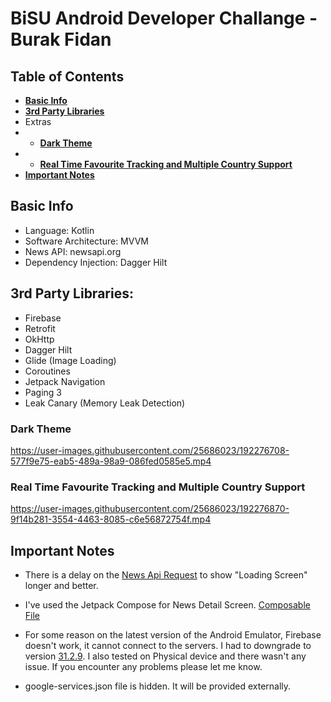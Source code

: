 # BiSU Android Developer Challange - Burak Fidan

## Table of Contents
* **[Basic Info](#basic-info)**
* **[3rd Party Libraries](#3rd-party-libraries)**
* Extras
* * **[Dark Theme](#dark-theme)**
* * **[Real Time Favourite Tracking and Multiple Country Support](#real-time-favourite-tracking-and-multiple-country-support)**
* **[Important Notes](#important-notes)**

## Basic Info

* Language: Kotlin
* Software Architecture: MVVM
* News API: newsapi.org
* Dependency Injection: Dagger Hilt

## 3rd Party Libraries:

* Firebase
* Retrofit
* OkHttp
* Dagger Hilt
* Glide (Image Loading)
* Coroutines
* Jetpack Navigation
* Paging 3
* Leak Canary (Memory Leak Detection)

### Dark Theme

https://user-images.githubusercontent.com/25686023/192276708-577f9e75-eab5-489a-98a9-086fed0585e5.mp4

### Real Time Favourite Tracking and Multiple Country Support

https://user-images.githubusercontent.com/25686023/192276870-9f14b281-3554-4463-8085-c6e56872754f.mp4

## Important Notes
* There is a delay on the [News Api Request](https://github.com/MrNtlu/BiSU-Task/blob/5e3b6ebc62485e9e14597c3102aee881240626f4/app/src/main/java/com/mrntlu/bisu/models/NewsPagingSource.kt#L29) to show "Loading Screen" longer and better.

* I've used the Jetpack Compose for News Detail Screen. [Composable File](https://github.com/MrNtlu/BiSU-Task/blob/5e3b6ebc62485e9e14597c3102aee881240626f4/app/src/main/java/com/mrntlu/bisu/ui/composeable/NewsDetail.kt)

* For some reason on the latest version of the Android Emulator, Firebase doesn't work, it cannot connect to the servers. I had to downgrade to version [31.2.9](https://developer.android.com/studio/emulator_archive). I also tested on Physical device and there wasn't any issue. If you encounter any problems please let me know.

* google-services.json file is hidden. It will be provided externally.